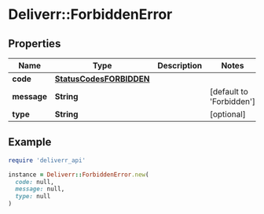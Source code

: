 # Deliverr::ForbiddenError

## Properties

| Name | Type | Description | Notes |
| ---- | ---- | ----------- | ----- |
| **code** | [**StatusCodesFORBIDDEN**](StatusCodesFORBIDDEN.md) |  |  |
| **message** | **String** |  | [default to &#39;Forbidden&#39;] |
| **type** | **String** |  | [optional] |

## Example

```ruby
require 'deliverr_api'

instance = Deliverr::ForbiddenError.new(
  code: null,
  message: null,
  type: null
)
```


